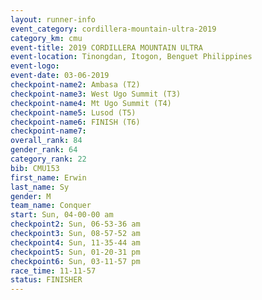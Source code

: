 ```yaml
---
layout: runner-info 
event_category: cordillera-mountain-ultra-2019 
category_km: cmu 
event-title: 2019 CORDILLERA MOUNTAIN ULTRA 
event-location: Tinongdan, Itogon, Benguet Philippines 
event-logo: 
event-date: 03-06-2019 
checkpoint-name2: Ambasa (T2) 
checkpoint-name3: West Ugo Summit (T3) 
checkpoint-name4: Mt Ugo Summit (T4) 
checkpoint-name5: Lusod (T5) 
checkpoint-name6: FINISH (T6) 
checkpoint-name7: 
overall_rank: 84
gender_rank: 64
category_rank: 22
bib: CMU153
first_name: Erwin
last_name: Sy
gender: M
team_name: Conquer
start: Sun, 04-00-00 am
checkpoint2: Sun, 06-53-36 am
checkpoint3: Sun, 08-57-52 am
checkpoint4: Sun, 11-35-44 am
checkpoint5: Sun, 01-20-31 pm
checkpoint6: Sun, 03-11-57 pm
race_time: 11-11-57
status: FINISHER
---
```


